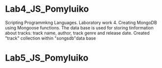 # Lab4_JS_Pomyluiko
Scripting Programmkng Languages. Laboratory work 4. Creating MongoDB using Mongoose functions. The data base is used for storing tinformation about tracks: track name, author, track genre and release date. Created "track" collection within "songsdb"data base
# Lab5_JS_Pomyluiko
